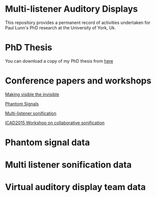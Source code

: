 # Multi-listener Auditory Displays

This repository provides a permanent record of activities undertaken for Paul Lunn's PhD research at the University of York, Uk.

# PhD Thesis

You can download a copy of my PhD thesis from [here](https://github.com/dalmatianrex/multi-listener-auditory-displays/blob/master/Multi_listener_auditory_displays_14_02_19.pdf)

# Conference papers and workshops

[Making visible the invisible](https://github.com/dalmatianrex/multi-listener-auditory-displays/blob/master/Conference%20papers%20and%20workshops/Making_visible_the_invisible.pdf)

[Phantom Signals](https://github.com/dalmatianrex/multi-listener-auditory-displays/blob/master/Conference%20papers%20and%20workshops/Phantom.pdf)

[Multi-listener sonification](https://github.com/dalmatianrex/multi-listener-auditory-displays/blob/master/Conference%20papers%20and%20workshops/MLS.pdf)

[ICAD2015 Workshop on collaborative sonification](https://github.com/dalmatianrex/multi-listener-auditory-displays/blob/master/Conference%20papers%20and%20workshops/ICAD_2015_Workshop.pdf)

# Phantom signal data

# Multi listener sonification data

# Virtual auditory display team data





